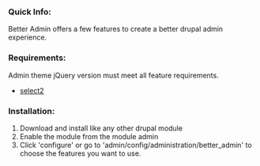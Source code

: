 ### Quick Info:
Better Admin offers a few features to create a better drupal admin experience.

### Requirements:
Admin theme jQuery version must meet all feature requirements.

- [select2](https://github.com/select2/select2/blob/master/select2.jquery.json)


### Installation:
1. Download and install like any other drupal module
2. Enable the module from the module admin
3. Click 'configure' or go to 'admin/config/administration/better_admin' to
choose the features you want to use.